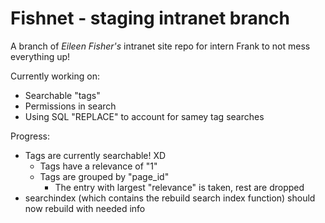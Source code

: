 # Fishnet - staging intranet branch

A branch of *Eileen Fisher's* intranet site repo for intern Frank to not mess everything up!

Currently working on:
- Searchable "tags"
- Permissions in search
- Using SQL "REPLACE" to account for samey tag searches

Progress:
- Tags are currently searchable! XD
	- Tags have a relevance of "1"
	- Tags are grouped by "page_id"
		- The entry with largest "relevance" is taken, rest are dropped
- searchindex (which contains the rebuild search index function) should now rebuild with needed info